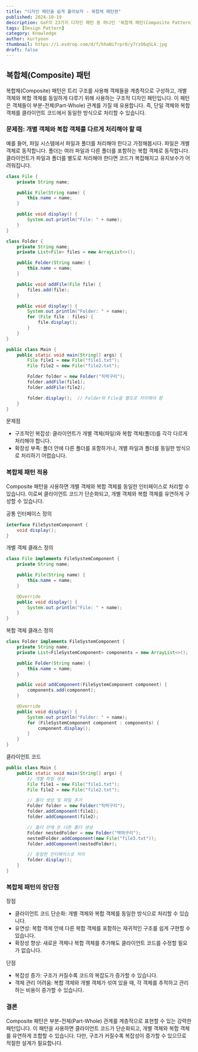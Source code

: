 ```yaml
---
title: "디자인 패턴을 쉽게 풀어보자 - 복합체 패턴편"
published: 2024-10-19
description: GoF의 23가지 디자인 패턴 중 하나인 '복합체 패턴(Composite Pattern)'을 쉽게 풀어보기
tags: [Design Pattern]
category: Knowledge
author: kurtyoon
thumbnail: https://i.esdrop.com/d/f/hhaNifrpr0/y7rzO6qSLk.jpg
draft: false
---
```


## 복합체(Composite) 패턴

복합체(Composite) 패턴은 트리 구조를 사용해 객체들을 계층적으로 구성하고, 개별 객체와 복합 객체를 동일하게 다루기 위해 사용하는 구조적 디자인 패턴입니다. 이 패턴은 객체들이 부분-전체(Part-Whole) 관계를 가질 때 유용합니다. 즉, 단일 객체와 복합 객체를 클라이언트 코드에서 동일한 방식으로 처리할 수 있습니다.

### 문제점: 개별 객체와 복합 객체를 다르게 처리해야 할 때

예를 들어, 파일 시스템에서 파일과 폴더를 처리해야 한다고 가정해봅시다. 파일은 개별 객체로 동작합니다. 폴더는 여러 파일과 다른 폴더를 포함하는 복합 객체로 동작합니다. 클라이언트가 파일과 폴더를 별도로 처리해야 한다면 코드가 복잡해지고 유지보수가 어려워집니다.

```java
class File {
    private String name;

    public File(String name) {
        this.name = name;
    }

    public void display() {
        System.out.println("File: " + name);
    }
}

class Folder {
    private String name;
    private List<File> files = new ArrayList<>();

    public Folder(String name) {
        this.name = name;
    }

    public void addFile(File file) {
        files.add(file);
    }

    public void display() {
        System.out.println("Folder: " + name);
        for (File file : files) {
            file.display();
        }
    }
}

public class Main {
    public static void main(String[] args) {
        File file1 = new File("file1.txt");
        File file2 = new File("file2.txt");

        Folder folder = new Folder("직박구리");
        folder.addFile(file1);
        folder.addFile(file2);

        folder.display();  // Folder와 File을 별도로 처리해야 함
    }
}
```

문제점

- 구조적인 복잡성: 클라이언트가 개별 객체(파일)와 복합 객체(폴더)를 각각 다르게 처리해야 합니다.
- 확장성 부족: 폴더 안에 다른 폴더를 포함하거나, 개별 파일과 폴더를 동일한 방식으로 처리하기 어렵습니다.

### 복합체 패턴 적용

Composite 패턴을 사용하면 개별 객체와 복합 객체를 동일한 인터페이스로 처리할 수 있습니다. 이로써 클라이언트 코드가 단순화되고, 개별 객체와 복합 객체를 유연하게 구성할 수 있습니다.

공통 인터페이스 정의

```java
interface FileSystemComponent {
    void display();
}
```

개별 객체 클래스 정의

```java
class File implements FileSystemComponent {
    private String name;

    public File(String name) {
        this.name = name;
    }

    @Override
    public void display() {
        System.out.println("File: " + name);
    }
}
```

복합 객체 클래스 정의

```java
class Folder implements FileSystemComponent {
    private String name;
    private List<FileSystemComponent> components = new ArrayList<>();

    public Folder(String name) {
        this.name = name;
    }

    public void addComponent(FileSystemComponent component) {
        components.add(component);
    }

    @Override
    public void display() {
        System.out.println("Folder: " + name);
        for (FileSystemComponent component : components) {
            component.display();
        }
    }
}
```

클라이언트 코드

```java
public class Main {
    public static void main(String[] args) {
        // 개별 파일 생성
        File file1 = new File("file1.txt");
        File file2 = new File("file2.txt");

        // 폴더 생성 및 파일 추가
        Folder folder = new Folder("직박구리");
        folder.addComponent(file1);
        folder.addComponent(file2);

        // 폴더 안에 또 다른 폴더 생성
        Folder nestedFolder = new Folder("딱따구리");
        nestedFolder.addComponent(new File("file3.txt"));
        folder.addComponent(nestedFolder);

        // 동일한 인터페이스로 처리
        folder.display();
    }
}
```

### 복합체 패턴의 장단점

장점

- 클라이언트 코드 단순화: 개별 객체와 복합 객체를 동일한 방식으로 처리할 수 있습니다.
- 유연성: 복합 객체 안에 다른 복합 객체를 포함하는 재귀적인 구조를 쉽게 구현할 수 있습니다.
- 확장성 향상: 새로운 객체나 복합 객체를 추가해도 클라이언트 코드를 수정할 필요가 없습니다.

단점

- 복잡성 증가: 구조가 커질수록 코드의 복잡도가 증가할 수 있습니다.
- 객체 관리 어려움: 복합 객체와 개별 객체가 섞여 있을 때, 각 객체를 추적하고 관리하는 비용이 증가할 수 있습니다.

### 결론

Composite 패턴은 부분-전체(Part-Whole) 관계를 계층적으로 표현할 수 있는 강력한 패턴입니다. 이 패턴을 사용하면 클라이언트 코드가 단순화되고, 개별 객체와 복합 객체를 유연하게 조합할 수 있습니다. 다만, 구조가 커질수록 복잡성이 증가할 수 있으므로 적절한 설계가 필요합니다.
